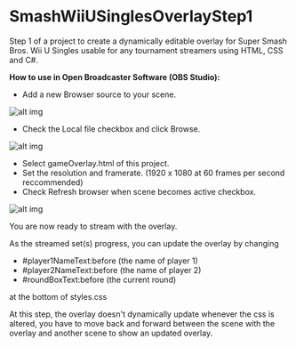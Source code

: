 # SmashWiiUSinglesOverlayStep1
Step 1 of a project to create a dynamically editable overlay for Super Smash Bros. Wii U Singles usable for any tournament streamers using HTML, CSS and C#.

**How to use in Open Broadcaster Software (OBS Studio):**
- Add a new Browser source to your scene.

![alt img](https://i.imgur.com/Pewt3lD.png)
- Check the Local file checkbox and click Browse.

![alt img](https://i.imgur.com/uYsFNKt.png)
- Select gameOverlay.html of this project.
- Set the resolution and framerate. (1920 x 1080 at 60 frames per second reccommended)
- Check Refresh browser when scene becomes active checkbox.

![alt img](https://i.imgur.com/o7NIol0.png)

You are now ready to stream with the overlay.

As the streamed set(s) progress, you can update the overlay by changing
- #player1NameText:before (the name of player 1)
- #player2NameText:before (the name of player 2)
- #roundBoxText:before (the current round)

at the bottom of styles.css

At this step, the overlay doesn't dynamically update whenever the css is altered, you have to move back and forward between the scene with the overlay and another scene to show an updated overlay.
